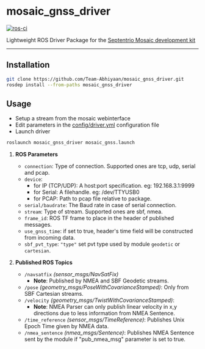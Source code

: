 # mosaic_gnss_driver

[![ros-ci](https://github.com/Team-Abhiyaan/mosaic_gnss_driver/actions/workflows/ros-ci.yml/badge.svg)](https://github.com/Team-Abhiyaan/mosaic_gnss_driver/actions/workflows/ros-ci.yml)

Lightweight ROS Driver Package for the [Septentrio Mosaic development kit](https://shop.septentrio.com/en/shop/mosaictm-development-kit)

---

## Installation

```bash
git clone https://github.com/Team-Abhiyaan/mosaic_gnss_driver.git
rosdep install --from-paths mosaic_gnss_driver
```

## Usage

- Setup a stream from the mosaic webinterface
- Edit parameters in the [config/driver.yml](config/driver.yml) configuration file
- Launch driver

```bash
roslaunch mosaic_gnss_driver mosaic_gnss.launch
```

1. **ROS Parameters**

   - `connection`: Type of connection. Supported ones are tcp, udp, serial and pcap.
   - `device`:
     - for IP (TCP/UDP): A host:port specification. eg: 192.168.3.1:9999
     - for Serial: A filehandle. eg: /dev/TTYUSB0
     - for PCAP: Path to pcap file relative to package.
   - `serial/baudrate`: The Baud rate in case of serial connection.
   - `stream`: Type of stream. Supported ones are sbf, nmea.
   - `frame_id`: ROS TF frame to place in the header of published messages.
   - `use_gnss_time`: if set to true, header's time field will be constructed from incoming data.
   - `sbf_pvt_type`: `"type"` set pvt type used by module `geodetic` or `cartesian`.

2. **Published ROS Topics**
   - `/navsatfix` _(sensor_msgs/NavSatFix)_<br/>
     - **Note**: Published by NMEA and SBF Geodetic streams.
   - `/pose` _(geometry_msgs/PoseWithCovarianceStamped)_: Only from SBF Cartesian streams.
   - `/velocity` _(geometry_msgs/TwistWithCovarianceStamped)_:<br/>
     - **Note**: NMEA Parser can only publish linear velocity in x,y directions due to less information from NMEA Sentence.
   - `/time_reference` _(sensor_msgs/TimeReference)_: Publishes Unix Epoch Time given by NMEA data.
   - `/nmea_sentence` _(nmea_msgs/Sentence)_: Publishes NMEA Sentence sent by the module if "pub_nmea_msg" parameter is set to true.
